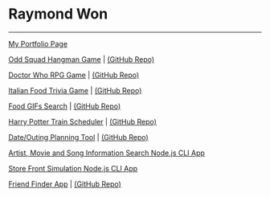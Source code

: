 # Raymond Won
-----------------------------------------

[My Portfolio Page](
https://raywon123.github.io/portfolio.html )

[Odd Squad Hangman Game](
https://raywon123.github.io/Word-Guess-Game/ )  |  [(GitHub Repo)](
https://github.com/raywon123/Word-Guess-Game )

[Doctor Who RPG Game](
https://raywon123.github.io/unit-4-game/ )  |  [(GitHub Repo)](
https://github.com/raywon123/unit-4-game )

[Italian Food Trivia Game](
https://raywon123.github.io/TriviaGame/ )  |  [(GitHub Repo)](
https://github.com/raywon123/TriviaGame )

[Food GIFs Search](
https://raywon123.github.io/giftastic/ )  |  [(GitHub Repo)](
https://github.com/raywon123/giftastic )

[Harry Potter Train Scheduler](
https://raywon123.github.io/train-scheduler/ )  |  [(GitHub Repo)](
https://github.com/raywon123/train-scheduler )

[Date/Outing Planning Tool](
https://raywon123.github.io/onestop/ )  |  [(GitHub Repo)](
https://github.com/raywon123/onestop )


[Artist, Movie and Song Information Search Node.js CLI App](
https://github.com/raywon123/liri-node-app )

[Store Front Simulation Node.js CLI App](
https://github.com/raywon123/inventorydb )

[Friend Finder App](
https://evening-temple-72106.herokuapp.com/ )  |  [(GitHub Repo)](
https://github.com/raywon123/FriendFinder )